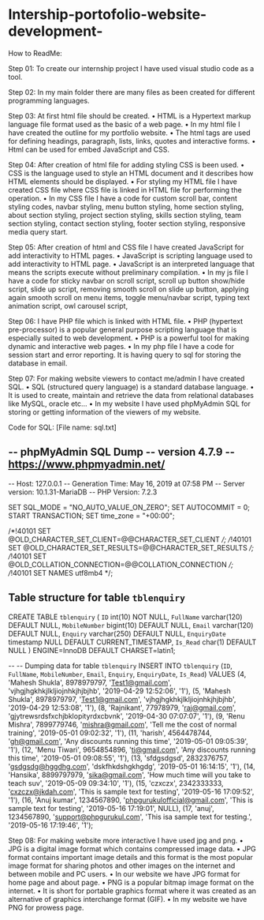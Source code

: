 # Intership-portofolio-website-development-
How to ReadMe:

Step 01: To create our internship project I have used visual studio code as a tool.


Step 02: In my main folder there are many files as been created for different programming languages.


Step 03: At first html file should be created.
•	HTML is a Hypertext markup language file format used as the basic of a web page.
•	In my html file I have created the outline for my portfolio website.
•	The html tags are used for defining headings, paragraph, lists, links, quotes and interactive forms.
•	Html can be used for embed JavaScript and CSS. 


Step 04: After creation of html file for adding styling CSS is been used. 
•	CSS is the language used to style an HTML document and it describes how HTML elements should be displayed.
•	For styling my HTML file I have created CSS file where CSS file is linked in HTML file for performing the operation.
•	In my CSS file I have a code for custom scroll bar, content styling codes, navbar styling, menu button styling, home section styling, about section styling, project section styling, skills section styling, team section styling, contact section styling, footer section styling, responsive media query start.


 
Step 05: After creation of html and CSS file I have created JavaScript for add interactivity to HTML pages.
•	JavaScript is scripting language used to add interactivity to HTML page.
•	JavaScript is an interpreted language that means the scripts execute without preliminary compilation.
•	In my js file I have a code for sticky navbar on scroll script, scroll up button show/hide script, slide up script, removing smooth scroll on slide up button, applying again smooth scroll on menu items, toggle menu/navbar script, typing text animation script, owl carousel script, 



Step 06: I have PHP file which is linked with HTML file.
•	PHP (hypertext pre-processor) is a popular general purpose scripting language that is especially suited to web development.
•	PHP is a powerful tool for making dynamic and interactive web pages.
•	In my php file I have a code for session start and error reporting. It is having query to sql for storing the database in email.
 

Step 07: For making website viewers to contact me/admin I have created SQL.
•	SQL (structured query language) is a standard database language.
•	It is used to create, maintain and retrieve the data from relational databases like MySQL, oracle etc…
•	In my website I have used phpMyAdmin SQL for storing or getting information of the viewers of my website. 

Code for SQL: [File name: sql.txt]

-- phpMyAdmin SQL Dump
-- version 4.7.9
-- https://www.phpmyadmin.net/
--
-- Host: 127.0.0.1
-- Generation Time: May 16, 2019 at 07:58 PM
-- Server version: 10.1.31-MariaDB
-- PHP Version: 7.2.3

SET SQL_MODE = "NO_AUTO_VALUE_ON_ZERO";
SET AUTOCOMMIT = 0;
START TRANSACTION;
SET time_zone = "+00:00";

/*!40101 SET @OLD_CHARACTER_SET_CLIENT=@@CHARACTER_SET_CLIENT */;
/*!40101 SET @OLD_CHARACTER_SET_RESULTS=@@CHARACTER_SET_RESULTS */;
/*!40101 SET @OLD_COLLATION_CONNECTION=@@COLLATION_CONNECTION */;
/*!40101 SET NAMES utf8mb4 */;

Table structure for table `tblenquiry`
--
CREATE TABLE `tblenquiry` (
  `ID` int(10) NOT NULL,
  `FullName` varchar(120) DEFAULT NULL,
  `MobileNumber` bigint(10) DEFAULT NULL,
  `Email` varchar(120) DEFAULT NULL,
  `Enquiry` varchar(250) DEFAULT NULL,
  `EnquiryDate` timestamp NULL DEFAULT CURRENT_TIMESTAMP,
  `Is_Read` char(1) DEFAULT NULL
) ENGINE=InnoDB DEFAULT CHARSET=latin1;

--
-- Dumping data for table `tblenquiry`
INSERT INTO `tblenquiry` (`ID`, `FullName`, `MobileNumber`, `Email`, `Enquiry`, `EnquiryDate`, `Is_Read`) VALUES
(4, 'Mahesh Shukla', 8978979797, 'Test1@gmail.com', 'vjhgjhgkhkjlkljiojnhkjhjbjhb', '2019-04-29 12:52:06', '1'),
(5, 'Mahesh Shukla', 8978979797, 'Test1@gmail.com', 'vjhgjhgkhkjlkljiojnhkjhjbjhb', '2019-04-29 12:53:08', '1'),
(8, 'Rajnikant', 77978979, 'raj@gmail.com', 'gjytrewsrdsfxchjbklopityrdxcbvnk', '2019-04-30 07:07:07', '1'),
(9, 'Renu Mishra', 7899779746, 'mishra@gmail.com', 'Tell me the cost of normal training', '2019-05-01 09:02:32', '1'),
(11, 'harish', 4564478744, 'gh@gmail.com', 'Any discounts running this time', '2019-05-01 09:05:39', '1'),
(12, 'Menu Tiwari', 9654854896, 'ti@gmail.com', 'Any discounts running this time', '2019-05-01 09:08:55', '1'),
(13, 'sfdgsdgsd', 2832376757, 'gsdgsdg@hggdhg.com', 'dskfhkdshgkhgdg', '2019-05-01 16:14:15', '1'),
(14, 'Hansika', 8899797979, 'sika@gmail.com', 'How much time will you take to teach suv', '2019-05-09 09:34:10', '1'),
(15, 'czxczx', 2342333333, 'cxzczx@jkdah.com', 'This is sample text for testing', '2019-05-16 17:09:52', '1'),
(16, 'Anuj kumar', 1234567890, 'phpgurukulofficial@gmail.com', 'This is sample text for testing', '2019-05-16 17:19:01', NULL),
(17, 'anuj', 1234567890, 'support@phpgurukul.com', 'This isa sample text for testing.', '2019-05-16 17:19:46', '1');


Step 08: For making website more interactive I have used jpg and png.
•	JPG is a digital image format which contains compressed image data.
•	JPG format contains important image details and this format is the most popular image format for sharing photos and other images on the internet and between mobile and PC users.
•	In our website we have JPG format for home page and about page.
•	PNG is a popular bitmap image format on the internet.
•	It is short for portable graphics format where it was created as an alternative of graphics interchange format (GIF).
•	In my website we have PNG for prowess page.

